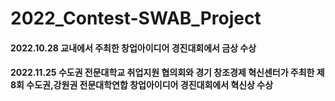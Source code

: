 # 2022_Contest-SWAB_Project

 #### 2022.10.28 교내에서 주최한 창업아이디어 경진대회에서 금상 수상
 #### 2022.11.25 수도권 전문대학교 취업지원 협의회와 경기 창조경제 혁신센터가 주최한 제 8회 수도권,강원권 전문대학연합 창업아이디어 경진대회에서 혁신상 수상
